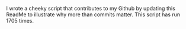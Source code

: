 I wrote a cheeky script that contributes to my Github by updating this ReadMe to illustrate why more than commits matter. This script has run 1705 times.